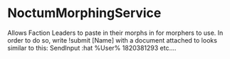# NoctumMorphingService
Allows Faction Leaders to paste in their morphs in for morphers to use.
In order to do so, write !submit [Name] with a document attached to looks similar to this:
SendInput :hat %User% 1820381293 etc....
